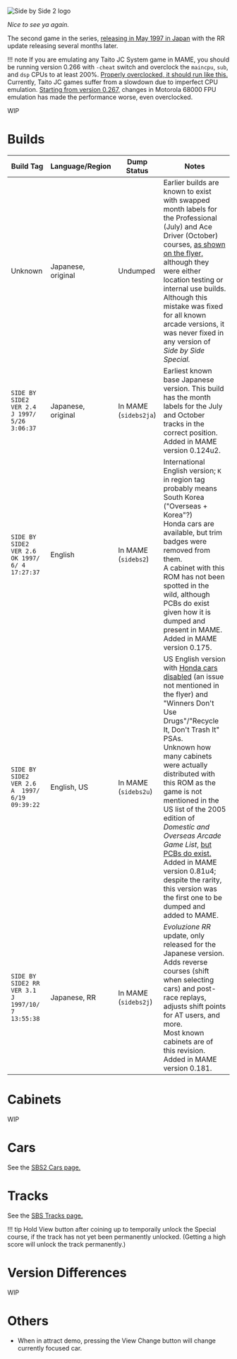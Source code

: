 ![Side by Side 2 logo](https://web.archive.org/web/19971012061831im_/http://www.taito.co.jp/sbs2/title.gif)

*Nice to see ya again.*

The second game in the series, [releasing in May 1997 in Japan](https://archive.org/details/ArcadeGameList1971-2005/page/n46/mode/1up?view=theater) with the RR update releasing several months later.

!!! note 
    If you are emulating any Taito JC System game in MAME, you should be running version 0.266 with `-cheat` switch and overclock the `maincpu`, `sub`, and `dsp` CPUs to at least 200%. [Properly overclocked, it should run like this.](https://www.youtube.com/watch?v=BN6cwDzq0fg) Currently, Taito JC games suffer from a slowdown due to imperfect CPU emulation. [Starting from version 0.267,](https://github.com/mamedev/mame/commit/3d357c07c0ca824868bbe7586839c8caae236571#diff-2fc8ed920c6dc8de6019a9cde02d47e52e622912f49e6e03a5544471103b32d4) changes in Motorola 68000 FPU emulation has made the performance worse, even overclocked.

WIP

# Builds

Build Tag | Language/Region | Dump Status | Notes
------ | ------ | ------ | ------ |
Unknown | Japanese, original | Undumped | Earlier builds are known to exist with swapped month labels for the Professional (July) and Ace Driver (October) courses, [as shown on the flyer,](../../images/etc/sbs2_flyer.jpg) although they were either location testing or internal use builds. Although this mistake was fixed for all known arcade versions, it was never fixed in any version of *Side by Side Special.*
`SIDE BY SIDE2 VER 2.4 J 1997/ 5/26 3:06:37` | Japanese, original | In MAME (`sidebs2ja`) | Earliest known base Japanese version. This build has the month labels for the July and October tracks in the correct position.<br>Added in MAME version 0.124u2.
`SIDE BY SIDE2 VER 2.6 OK 1997/ 6/ 4 17:27:37` | English | In MAME (`sidebs2`) | International English version; `K` in region tag probably means South Korea ("Overseas + Korea"?)<br>Honda cars are available, but trim badges were removed from them.<br>A cabinet with this ROM has not been spotted in the wild, although PCBs do exist given how it is dumped and present in MAME.<br>Added in MAME version 0.175.
`SIDE BY SIDE2 VER 2.6 A  1997/ 6/19 09:39:22` | English, US | In MAME (`sidebs2u`)  | US English version with [Honda cars disabled](..\other\honda.md) (an issue not mentioned in the flyer) and "Winners Don't Use Drugs"/"Recycle It, Don't Trash It" PSAs.<br>Unknown how many cabinets were actually distributed with this ROM as the game is not mentioned in the US list of the 2005 edition of *Domestic and Overseas Arcade Game List*, [but PCBs do exist.](https://www.youtube.com/watch?v=RVvNLj7oVek)<br>Added in MAME version 0.81u4; despite the rarity, this version was the first one to be dumped and added to MAME.
`SIDE BY SIDE2 RR VER 3.1 J 1997/10/ 7 13:55:38` | Japanese, RR | In MAME (`sidebs2j`) | *Evoluzione RR* update, only released for the Japanese version. Adds reverse courses (shift when selecting cars) and post-race replays, adjusts shift points for AT users, and more.<br>Most known cabinets are of this revision.<br>Added in MAME version 0.181.

# Cabinets

WIP

# Cars

See the [SBS2 Cars page.](../sidebs/sbs2_car.md)

# Tracks

See the [SBS Tracks page.](../sidebs/tracks.md)

!!! tip
    Hold View button after coining up to temporaily unlock the Special course, if the track has not yet been permanently unlocked. (Getting a high score will unlock the track permanently.)

# Version Differences

WIP

# Others

- When in attract demo, pressing the View Change button will change currently focused car.
